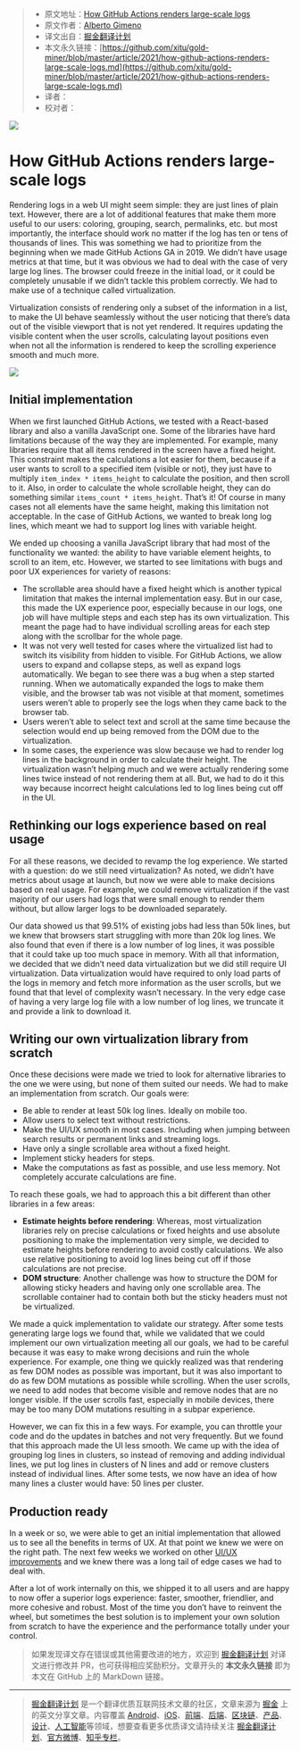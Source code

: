 > * 原文地址：[How GitHub Actions renders large-scale logs](https://github.blog/2021-03-25-how-github-actions-renders-large-scale-logs/)
> * 原文作者：[Alberto Gimeno](https://github.blog/author/gimenete/)
> * 译文出自：[掘金翻译计划](https://github.com/xitu/gold-miner)
> * 本文永久链接：[https://github.com/xitu/gold-miner/blob/master/article/2021/how-github-actions-renders-large-scale-logs.md](https://github.com/xitu/gold-miner/blob/master/article/2021/how-github-actions-renders-large-scale-logs.md)
> * 译者：
> * 校对者：

![](https://github.blog/wp-content/uploads/2019/03/engineering-social.png?fit=1201%2C630)

# How GitHub Actions renders large-scale logs

Rendering logs in a web UI might seem simple: they are just lines of plain text. However, there are a lot of additional features that make them more useful to our users: coloring, grouping, search, permalinks, etc. but most importantly, the interface should work no matter if the log has ten or tens of thousands of lines. This was something we had to prioritize from the beginning when we made GitHub Actions GA in 2019. We didn’t have usage metrics at that time, but it was obvious we had to deal with the case of very large log lines. The browser could freeze in the initial load, or it could be completely unusable if we didn’t tackle this problem correctly. We had to make use of a technique called virtualization.

Virtualization consists of rendering only a subset of the information in a list, to make the UI behave seamlessly without the user noticing that there’s data out of the visible viewport that is not yet rendered. It requires updating the visible content when the user scrolls, calculating layout positions even when not all the information is rendered to keep the scrolling experience smooth and much more.

![](https://github.blog/wp-content/uploads/2021/03/large-scale-log-rendering-fig-1.png?w=442&resize=442%2C374)

## Initial implementation[](#initial-implementation)

When we first launched GitHub Actions, we tested with a React-based library and also a vanilla JavaScript one. Some of the libraries have hard limitations because of the way they are implemented. For example, many libraries require that all items rendered in the screen have a fixed height. This constraint makes the calculations a lot easier for them, because if a user wants to scroll to a specified item (visible or not), they just have to multiply `item_index * items_height` to calculate the position, and then scroll to it. Also, in order to calculate the whole scrollable height, they can do something similar `items_count * items_height`. That’s it! Of course in many cases not all elements have the same height, making this limitation not acceptable. In the case of GitHub Actions, we wanted to break long log lines, which meant we had to support log lines with variable height.

We ended up choosing a vanilla JavaScript library that had most of the functionality we wanted: the ability to have variable element heights, to scroll to an item, etc. However, we started to see limitations with bugs and poor UX experiences for variety of reasons:

* The scrollable area should have a fixed height which is another typical limitation that makes the internal implementation easy. But in our case, this made the UX experience poor, especially because in our logs, one job will have multiple steps and each step has its own virtualization. This meant the page had to have individual scrolling areas for each step along with the scrollbar for the whole page.
* It was not very well tested for cases where the virtualized list had to switch its visibility from hidden to visible. For GitHub Actions, we allow users to expand and collapse steps, as well as expand logs automatically. We began to see there was a bug when a step started running. When we automatically expanded the logs to make them visible, and the browser tab was not visible at that moment, sometimes users weren’t able to properly see the logs when they came back to the browser tab.
* Users weren’t able to select text and scroll at the same time because the selection would end up being removed from the DOM due to the virtualization.
* In some cases, the experience was slow because we had to render log lines in the background in order to calculate their height. The virtualization wasn’t helping much and we were actually rendering some lines twice instead of not rendering them at all. But, we had to do it this way because incorrect height calculations led to log lines being cut off in the UI.

## Rethinking our logs experience based on real usage[](#rethinking-our-logs-experience-based-on-real-usage)

For all these reasons, we decided to revamp the log experience. We started with a question: do we still need virtualization? As noted, we didn’t have metrics about usage at launch, but now we were able to make decisions based on real usage. For example, we could remove virtualization if the vast majority of our users had logs that were small enough to render them without, but allow larger logs to be downloaded separately.

Our data showed us that 99.51% of existing jobs had less than 50k lines, but we knew that browsers start struggling with more than 20k log lines. We also found that even if there is a low number of log lines, it was possible that it could take up too much space in memory. With all that information, we decided that we didn’t need data virtualization but we did still require UI virtualization. Data virtualization would have required to only load parts of the logs in memory and fetch more information as the user scrolls, but we found that that level of complexity wasn’t necessary. In the very edge case of having a very large log file with a low number of log lines, we truncate it and provide a link to download it.

## Writing our own virtualization library from scratch[](#writing-our-own-virtualization-library-from-scratch)

Once these decisions were made we tried to look for alternative libraries to the one we were using, but none of them suited our needs. We had to make an implementation from scratch. Our goals were:

* Be able to render at least 50k log lines. Ideally on mobile too.
* Allow users to select text without restrictions.
* Make the UI/UX smooth in most cases. Including when jumping between search results or permanent links and streaming logs.
* Have only a single scrollable area without a fixed height.
* Implement sticky headers for steps.
* Make the computations as fast as possible, and use less memory. Not completely accurate calculations are fine.

To reach these goals, we had to approach this a bit different than other libraries in a few areas:

* **Estimate heights before rendering**: Whereas, most virtualization libraries rely on precise calculations or fixed heights and use absolute positioning to make the implementation very simple, we decided to estimate heights before rendering to avoid costly calculations. We also use relative positioning to avoid log lines being cut off if those calculations are not precise.
* **DOM structure**: Another challenge was how to structure the DOM for allowing sticky headers and having only one scrollable area. The scrollable container had to contain both but the sticky headers must not be virtualized.

We made a quick implementation to validate our strategy. After some tests generating large logs we found that, while we validated that we could implement our own virtualization meeting all our goals, we had to be careful because it was easy to make wrong decisions and ruin the whole experience. For example, one thing we quickly realized was that rendering as few DOM nodes as possible was important, but it was also important to do as few DOM mutations as possible while scrolling. When the user scrolls, we need to add nodes that become visible and remove nodes that are no longer visible. If the user scrolls fast, especially in mobile devices, there may be too many DOM mutations resulting in a subpar experience.

However, we can fix this in a few ways. For example, you can throttle your code and do the updates in batches and not very frequently. But we found that this approach made the UI less smooth. We came up with the idea of grouping log lines in clusters, so instead of removing and adding individual lines, we put log lines in clusters of N lines and add or remove clusters instead of individual lines. After some tests, we now have an idea of how many lines a cluster would have: 50 lines per cluster.

## Production ready[](#production-ready)

In a week or so, we were able to get an initial implementation that allowed us to see all the benefits in terms of UX. At that point we knew we were on the right path. The next few weeks we worked on other [UI/UX improvements](https://github.blog/2020-09-23-a-better-logs-experience-with-github-actions/) and we knew there was a long tail of edge cases we had to deal with.

After a lot of work internally on this, we shipped it to all users and are happy to now offer a superior logs experience: faster, smoother, friendlier, and more cohesive and robust. Most of the time you don’t have to reinvent the wheel, but sometimes the best solution is to implement your own solution from scratch to have the experience and the performance totally under your control.

> 如果发现译文存在错误或其他需要改进的地方，欢迎到 [掘金翻译计划](https://github.com/xitu/gold-miner) 对译文进行修改并 PR，也可获得相应奖励积分。文章开头的 **本文永久链接** 即为本文在 GitHub 上的 MarkDown 链接。

---

> [掘金翻译计划](https://github.com/xitu/gold-miner) 是一个翻译优质互联网技术文章的社区，文章来源为 [掘金](https://juejin.im) 上的英文分享文章。内容覆盖 [Android](https://github.com/xitu/gold-miner#android)、[iOS](https://github.com/xitu/gold-miner#ios)、[前端](https://github.com/xitu/gold-miner#前端)、[后端](https://github.com/xitu/gold-miner#后端)、[区块链](https://github.com/xitu/gold-miner#区块链)、[产品](https://github.com/xitu/gold-miner#产品)、[设计](https://github.com/xitu/gold-miner#设计)、[人工智能](https://github.com/xitu/gold-miner#人工智能)等领域，想要查看更多优质译文请持续关注 [掘金翻译计划](https://github.com/xitu/gold-miner)、[官方微博](http://weibo.com/juejinfanyi)、[知乎专栏](https://zhuanlan.zhihu.com/juejinfanyi)。
